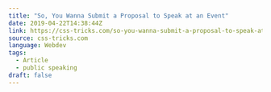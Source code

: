 ```yaml
---
title: "So, You Wanna Submit a Proposal to Speak at an Event"
date: 2019-04-22T14:38:44Z
link: https://css-tricks.com/so-you-wanna-submit-a-proposal-to-speak-at-an-event/
source: css-tricks.com
language: Webdev
tags:
  - Article
  - public speaking
draft: false
---
```

